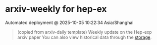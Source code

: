 # arxiv-weekly for hep-ex 
 Automated deployment @ 2025-10-05 10:22:34 Asia/Shanghai
> (copied from arxiv-daily template) Weekly update on the Hep-exp arxiv paper 
> You can also view historical data through the [storage](https://github.com/ucaszhouyx/arxiv-daily-test/tree/main/database/storage).
